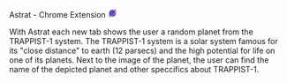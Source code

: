 
Astrat - Chrome Extension ![](astrat_tablogo.png)


With Astrat each new tab shows the user a random planet from the TRAPPIST-1 system. The TRAPPIST-1 system is a solar system famous for its "close distance" to earth (12 parsecs) and the high potential for life on one of its planets. 
Next to the image of the planet, the user can find the name of the depicted planet and other speccifics about TRAPPIST-1. 


